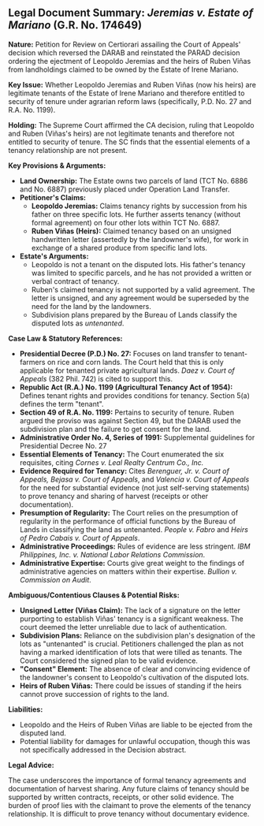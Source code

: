 ## Legal Document Summary: *Jeremias v. Estate of Mariano* (G.R. No. 174649)

**Nature:** Petition for Review on Certiorari assailing the Court of Appeals' decision which reversed the DARAB and reinstated the PARAD decision ordering the ejectment of Leopoldo Jeremias and the heirs of Ruben Viñas from landholdings claimed to be owned by the Estate of Irene Mariano.

**Key Issue:** Whether Leopoldo Jeremias and Ruben Viñas (now his heirs) are legitimate tenants of the Estate of Irene Mariano and therefore entitled to security of tenure under agrarian reform laws (specifically, P.D. No. 27 and R.A. No. 1199).

**Holding:** The Supreme Court affirmed the CA decision, ruling that Leopoldo and Ruben (Viñas's heirs) are not legitimate tenants and therefore not entitled to security of tenure. The SC finds that the essential elements of a tenancy relationship are not present.

**Key Provisions & Arguments:**

*   **Land Ownership:** The Estate owns two parcels of land (TCT No. 6886 and No. 6887) previously placed under Operation Land Transfer.
*   **Petitioner's Claims:**
    *   **Leopoldo Jeremias:** Claims tenancy rights by succession from his father on three specific lots. He further asserts tenancy (without formal agreement) on four other lots within TCT No. 6887.
    *   **Ruben Viñas (Heirs):** Claimed tenancy based on an unsigned handwritten letter (assertedly by the landowner's wife), for work in exchange of a shared produce from specific land lots.
*   **Estate's Arguments:**
    *   Leopoldo is not a tenant on the disputed lots. His father's tenancy was limited to specific parcels, and he has not provided a written or verbal contract of tenancy.
    *   Ruben's claimed tenancy is not supported by a valid agreement. The letter is unsigned, and any agreement would be superseded by the need for the land by the landowners.
    *   Subdivision plans prepared by the Bureau of Lands classify the disputed lots as *untenanted*.

**Case Law & Statutory References:**

*   **Presidential Decree (P.D.) No. 27:**  Focuses on land transfer to tenant-farmers on rice and corn lands.  The Court held that this is only applicable for tenanted private agricultural lands. *Daez v. Court of Appeals* (382 Phil. 742) is cited to support this.
*   **Republic Act (R.A.) No. 1199 (Agricultural Tenancy Act of 1954):** Defines tenant rights and provides conditions for tenancy. Section 5(a) defines the term "tenant".
*   **Section 49 of R.A. No. 1199:** Pertains to security of tenure. Ruben argued the proviso was against Section 49, but the DARAB used the subdivision plan and the failure to get consent for the land.
*   **Administrative Order No. 4, Series of 1991:** Supplemental guidelines for Presidential Decree No. 27
*   **Essential Elements of Tenancy:** The Court enumerated the six requisites, citing *Cornes v. Leal Realty Centrum Co., Inc.*
*   **Evidence Required for Tenancy:** Cites *Berenguer, Jr. v. Court of Appeals, Bejasa v. Court of Appeals*, and *Valencia v. Court of Appeals* for the need for substantial evidence (not just self-serving statements) to prove tenancy and sharing of harvest (receipts or other documentation).
*   **Presumption of Regularity:** The Court relies on the presumption of regularity in the performance of official functions by the Bureau of Lands in classifying the land as untenanted. *People v. Fabro* and *Heirs of Pedro Cabais v. Court of Appeals*.
*   **Administrative Proceedings:** Rules of evidence are less stringent. *IBM Philippines, Inc. v. National Labor Relations Commission*.
*   **Administrative Expertise:** Courts give great weight to the findings of administrative agencies on matters within their expertise. *Bullion v. Commission on Audit*.

**Ambiguous/Contentious Clauses & Potential Risks:**

*   **Unsigned Letter (Viñas Claim):**  The lack of a signature on the letter purporting to establish Viñas' tenancy is a significant weakness.  The court deemed the letter unreliable due to lack of authentication.
*   **Subdivision Plans:** Reliance on the subdivision plan's designation of the lots as "untenanted" is crucial. Petitioners challenged the plan as not having a marked identification of lots that were tilled as tenants. The Court considered the signed plan to be valid evidence.
*   **"Consent" Element:**  The absence of clear and convincing evidence of the landowner's consent to Leopoldo's cultivation of the disputed lots.
*   **Heirs of Ruben Viñas:** There could be issues of standing if the heirs cannot prove succession of rights to the land.

**Liabilities:**

*   Leopoldo and the Heirs of Ruben Viñas are liable to be ejected from the disputed land.
*   Potential liability for damages for unlawful occupation, though this was not specifically addressed in the Decision abstract.

**Legal Advice:**

The case underscores the importance of formal tenancy agreements and documentation of harvest sharing. Any future claims of tenancy should be supported by written contracts, receipts, or other solid evidence. The burden of proof lies with the claimant to prove the elements of the tenancy relationship. It is difficult to prove tenancy without documentary evidence.
